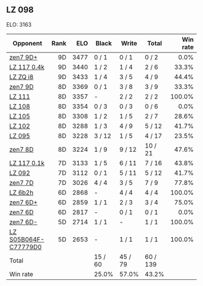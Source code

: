 ## LZ 098 ##

ELO: 3163

Opponent | Rank | ELO | Black | Write | Total | Win rate
---------|-----:|----:|-------|-------|-------|-------:
[zen7 9D+](zen7%209D+.md) | 9D | 3477 | 0 / 1 | 0 / 1 | 0 / 2 | 0.0%
[LZ 117 0.4k](LZ%20117%200.4k.md) | 9D | 3440 | 1 / 2 | 1 / 4 | 2 / 6 | 33.3%
[LZ ZQ i8](LZ%20ZQ%20i8.md) | 9D | 3433 | 1 / 4 | 3 / 5 | 4 / 9 | 44.4%
[zen7 9D](zen7%209D.md) | 8D | 3369 | 0 / 1 | 3 / 8 | 3 / 9 | 33.3%
[LZ 111](LZ%20111.md) | 8D | 3357 | - | 2 / 2 | 2 / 2 | 100.0%
[LZ 108](LZ%20108.md) | 8D | 3354 | 0 / 3 | 0 / 3 | 0 / 6 | 0.0%
[LZ 105](LZ%20105.md) | 8D | 3308 | 1 / 2 | 1 / 5 | 2 / 7 | 28.6%
[LZ 102](LZ%20102.md) | 8D | 3288 | 1 / 3 | 4 / 9 | 5 / 12 | 41.7%
[LZ 095](LZ%20095.md) | 8D | 3228 | 3 / 12 | 1 / 5 | 4 / 17 | 23.5%
[zen7 8D](zen7%208D.md) | 8D | 3224 | 1 / 9 | 9 / 12 | 10 / 21 | 47.6%
[LZ 117 0.1k](LZ%20117%200.1k.md) | 7D | 3133 | 1 / 5 | 6 / 11 | 7 / 16 | 43.8%
[LZ 092](LZ%20092.md) | 7D | 3112 | 0 / 1 | 5 / 11 | 5 / 12 | 41.7%
[zen7 7D](zen7%207D.md) | 7D | 3026 | 4 / 4 | 3 / 5 | 7 / 9 | 77.8%
[LZ 6b2h](LZ%206b2h.md) | 6D | 2868 | - | 4 / 4 | 4 / 4 | 100.0%
[zen7 6D+](zen7%206D+.md) | 6D | 2859 | 1 / 1 | 2 / 3 | 3 / 4 | 75.0%
[zen7 6D](zen7%206D.md) | 6D | 2817 | - | 0 / 1 | 0 / 1 | 0.0%
[zen7 6D-](zen7%206D-.md) | 5D | 2714 | 1 / 1 | - | 1 / 1 | 100.0%
[LZ S05B064F-C77779D0](LZ%20S05B064F-C77779D0.md) | 5D | 2653 | - | 1 / 1 | 1 / 1 | 100.0%
Total | | | 15 / 60 | 45 / 79 | 60 / 139 | 
Win rate| | | 25.0% | 57.0% | 43.2% | 
